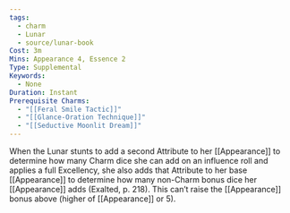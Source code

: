 ```yaml
---
tags:
  - charm
  - Lunar
  - source/lunar-book
Cost: 3m
Mins: Appearance 4, Essence 2
Type: Supplemental
Keywords:
  - None
Duration: Instant
Prerequisite Charms:
  - "[[Feral Smile Tactic]]"
  - "[[Glance-Oration Technique]]"
  - "[[Seductive Moonlit Dream]]"
---
```

When the Lunar stunts to add a second Attribute to her [[Appearance]] to determine how many Charm dice she can add on an influence roll and applies a full Excellency, she also adds that Attribute to her base [[Appearance]] to determine how many non-Charm bonus dice her [[Appearance]] adds (Exalted, p. 218). This can’t raise the [[Appearance]] bonus above (higher of [[Appearance]] or 5).
